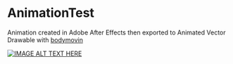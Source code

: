 # AnimationTest

Animation created in Adobe After Effects then exported to Animated Vector Drawable with [bodymovin](https://github.com/bodymovin/bodymovin)

[![IMAGE ALT TEXT HERE](https://img.youtube.com/vi/V9KICsWMpqE/0.jpg)](https://www.youtube.com/watch?v=V9KICsWMpqE)
